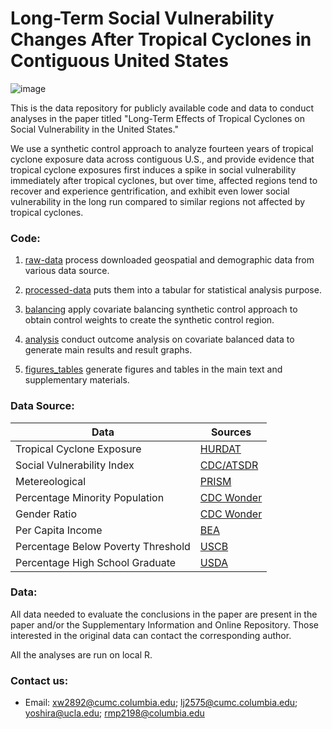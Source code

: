 # Long-Term Social Vulnerability Changes After Tropical Cyclones in Contiguous United States

![image](https://github.com/user-attachments/assets/c9d95746-171c-456b-8445-feab8ab6484c)

This is the data repository for publicly available code and data to conduct analyses in the paper titled "Long-Term Effects of Tropical Cyclones on Social Vulnerability in the United States."

We use a synthetic control approach to analyze fourteen years of tropical cyclone exposure data across contiguous U.S., and provide evidence that tropical cyclone exposures first induces a spike in social vulnerability immediately after tropical cyclones, but over time, affected regions tend to recover and experience gentrification, and exhibit even lower social vulnerability in the long run compared to similar regions not affected by tropical cyclones.


### Code:

1. [raw-data](https://github.com/LincoleJ/tropical_cyclone_svi/tree/main/raw-data) process downloaded geospatial and demographic data from various data source.
   
2. [processed-data](https://github.com/LincoleJ/tropical_cyclone_svi/tree/main/processed-data) puts them into a tabular for statistical analysis purpose.
   
3. [balancing](https://github.com/LincoleJ/tropical_cyclone_svi/tree/main/balancing) apply covariate balancing synthetic control approach to obtain control weights to create the synthetic control region.

4. [analysis](https://github.com/LincoleJ/tropical_cyclone_svi/tree/main/analysis) conduct outcome analysis on covariate balanced data to generate main results and result graphs.
   
5. [figures_tables](https://github.com/LincoleJ/tropical_cyclone_svi/tree/main/figures_tables) generate figures and tables in the main text and supplementary materials.


### Data Source:

| Data | Sources |
| --- | --- |
| Tropical Cyclone Exposure | [HURDAT](https://www.aoml.noaa.gov/hrd/hurdat/Data_Storm.html) | 
| Social Vulnerability Index | [CDC/ATSDR](https://www.atsdr.cdc.gov/place-health/php/svi/svi-data-documentation-download.html) |
| Metereological | [PRISM](https://prism.oregonstate.edu/) |
| Percentage Minority Population | [CDC Wonder](https://wonder.cdc.gov/) |
| Gender Ratio | [CDC Wonder](https://wonder.cdc.gov/) |
| Per Capita Income | [BEA](https://www.bea.gov/data/income-saving/personal-income-county-metro-and-other-areas) |
| Percentage Below Poverty Threshold | [USCB](https://www.census.gov/topics/income-poverty/poverty/data/datasets.html) |
| Percentage High School Graduate | [USDA](https://data.ers.usda.gov/reports.aspx?ID=17829)

### Data: 

All data needed to evaluate the conclusions in the paper are present in the paper and/or the Supplementary Information and Online Repository. Those interested in the original data can contact the corresponding author. 

All the analyses are run on local R.


### Contact us: 

* Email: xw2892@cumc.columbia.edu; lj2575@cumc.columbia.edu; yoshira@ucla.edu; rmp2198@columbia.edu
